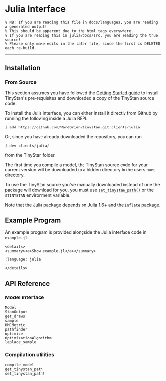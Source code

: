 # Julia Interface

```@raw html
% NB: If you are reading this file in docs/languages, you are reading a generated output!
% This should be apparent due to the html tags everywhere.
% If you are reading this in julia/docs/src, you are reading the true source!
% Please only make edits in the later file, since the first is DELETED each re-build.
```

---

## Installation

### From Source
This section assumes you have followed the [Getting Started guide](../getting-started.rst)
to install TinyStan's pre-requisites and downloaded a copy of the TinyStan source code.

To install the Julia interface, you can either install it directly from Github by running
the following inside a Julia REPL

```julia
] add https://github.com/WardBrian/tinystan.git:clients/julia
```

Or, since you have already downloaded the repository, you can run

```julia
] dev clients/julia/
```

from the TinyStan folder.

The first time you compile a model, the TinyStan source code for your current version
will be downloaded to a hidden directory in the users `HOME` directory.

To use the TinyStan source you've manually downloaded instead of
one the package will download for you, you must use
[`set_tinystan_path()`](TinyStan.set_tinystan_path!) or the `$TINYSTAN`
environment variable.

Note that the Julia package depends on Julia 1.6+ and the `Inflate` package.



## Example Program

An example program is provided alongside the Julia interface code in `example.jl`:


```@raw html
<details>
<summary><a>Show example.jl</a></summary>
```

```{literalinclude} ../../clients/julia/example.jl
:language: julia
```

```@raw html
</details>
```


## API Reference

### Model interface

```@docs
Model
StanOutput
get_draws
sample
HMCMetric
pathfinder
optimize
OptimizationAlgorithm
laplace_sample
```

### Compilation utilities
```@docs
compile_model
get_tinystan_path
set_tinystan_path!
```
